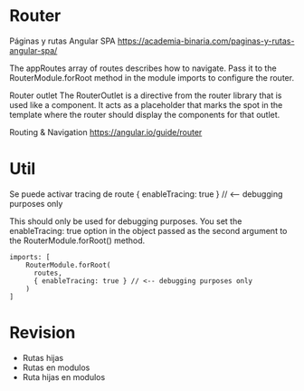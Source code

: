 # Router


Páginas y rutas Angular SPA
https://academia-binaria.com/paginas-y-rutas-angular-spa/


The appRoutes array of routes describes how to navigate. Pass it to the RouterModule.forRoot method in the module imports to configure the router.


Router outlet
The RouterOutlet is a directive from the router library that is used like a component. It acts as a placeholder that marks the spot in the template where the router should display the components for that outlet.


Routing & Navigation
https://angular.io/guide/router



# Util

Se puede activar tracing de route 
{ enableTracing: true } // <-- debugging purposes only

This should only be used for debugging purposes. You set the enableTracing: true option in the object passed as the second argument to the RouterModule.forRoot() method.

```
imports: [
    RouterModule.forRoot(
      routes,
      { enableTracing: true } // <-- debugging purposes only
    )
]
```


# Revision

- Rutas hijas
- Rutas en modulos
- Ruta hijas en modulos

